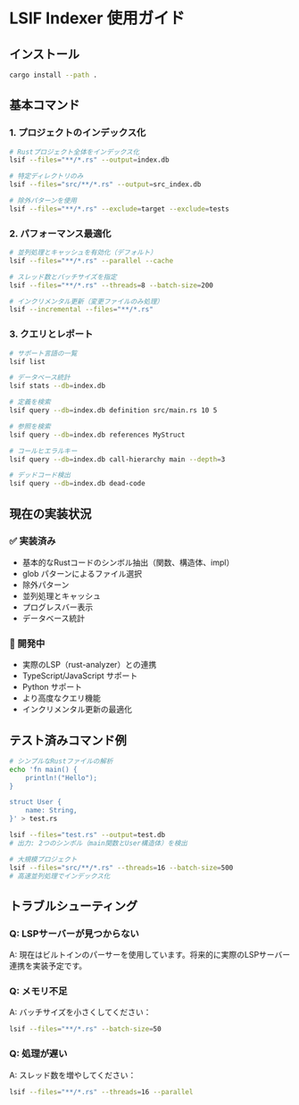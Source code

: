 # LSIF Indexer 使用ガイド

## インストール

```bash
cargo install --path .
```

## 基本コマンド

### 1. プロジェクトのインデックス化

```bash
# Rustプロジェクト全体をインデックス化
lsif --files="**/*.rs" --output=index.db

# 特定ディレクトリのみ
lsif --files="src/**/*.rs" --output=src_index.db

# 除外パターンを使用
lsif --files="**/*.rs" --exclude=target --exclude=tests
```

### 2. パフォーマンス最適化

```bash
# 並列処理とキャッシュを有効化（デフォルト）
lsif --files="**/*.rs" --parallel --cache

# スレッド数とバッチサイズを指定
lsif --files="**/*.rs" --threads=8 --batch-size=200

# インクリメンタル更新（変更ファイルのみ処理）
lsif --incremental --files="**/*.rs"
```

### 3. クエリとレポート

```bash
# サポート言語の一覧
lsif list

# データベース統計
lsif stats --db=index.db

# 定義を検索
lsif query --db=index.db definition src/main.rs 10 5

# 参照を検索
lsif query --db=index.db references MyStruct

# コールヒエラルキー
lsif query --db=index.db call-hierarchy main --depth=3

# デッドコード検出
lsif query --db=index.db dead-code
```

## 現在の実装状況

### ✅ 実装済み
- 基本的なRustコードのシンボル抽出（関数、構造体、impl）
- glob パターンによるファイル選択
- 除外パターン
- 並列処理とキャッシュ
- プログレスバー表示
- データベース統計

### 🚧 開発中
- 実際のLSP（rust-analyzer）との連携
- TypeScript/JavaScript サポート
- Python サポート
- より高度なクエリ機能
- インクリメンタル更新の最適化

## テスト済みコマンド例

```bash
# シンプルなRustファイルの解析
echo 'fn main() {
    println!("Hello");
}

struct User {
    name: String,
}' > test.rs

lsif --files="test.rs" --output=test.db
# 出力: 2つのシンボル（main関数とUser構造体）を検出

# 大規模プロジェクト
lsif --files="src/**/*.rs" --threads=16 --batch-size=500
# 高速並列処理でインデックス化
```

## トラブルシューティング

### Q: LSPサーバーが見つからない
A: 現在はビルトインのパーサーを使用しています。将来的に実際のLSPサーバー連携を実装予定です。

### Q: メモリ不足
A: バッチサイズを小さくしてください：
```bash
lsif --files="**/*.rs" --batch-size=50
```

### Q: 処理が遅い
A: スレッド数を増やしてください：
```bash
lsif --files="**/*.rs" --threads=16 --parallel
```